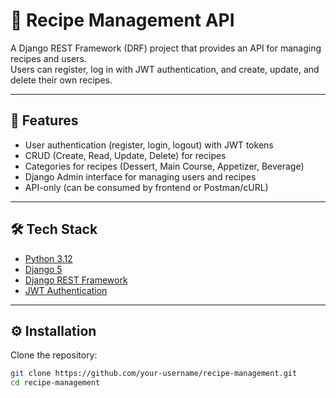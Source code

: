 # 🍴 Recipe Management API

A Django REST Framework (DRF) project that provides an API for managing recipes and users.  
Users can register, log in with JWT authentication, and create, update, and delete their own recipes.

---

## 🚀 Features

- User authentication (register, login, logout) with JWT tokens
- CRUD (Create, Read, Update, Delete) for recipes
- Categories for recipes (Dessert, Main Course, Appetizer, Beverage)
- Django Admin interface for managing users and recipes
- API-only (can be consumed by frontend or Postman/cURL)

---

## 🛠️ Tech Stack

- [Python 3.12](https://www.python.org/)
- [Django 5](https://www.djangoproject.com/)
- [Django REST Framework](https://www.django-rest-framework.org/)
- [JWT Authentication](https://django-rest-framework-simplejwt.readthedocs.io/en/latest/)

---

## ⚙️ Installation

Clone the repository:

```bash
git clone https://github.com/your-username/recipe-management.git
cd recipe-management
